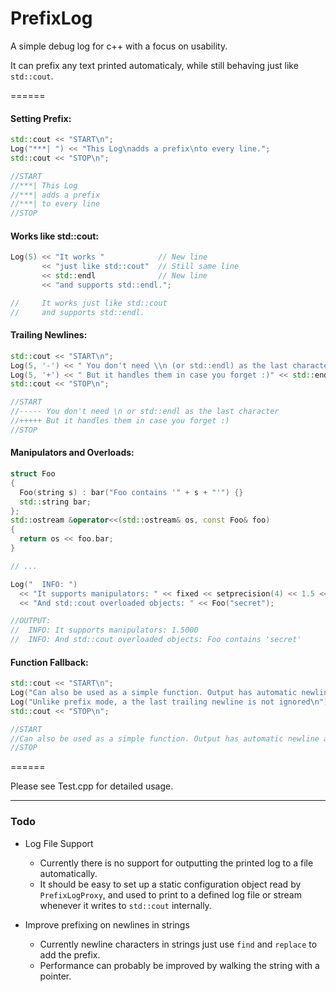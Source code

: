 # PrefixLog
A simple debug log for c++ with a focus on usability.

It can prefix any text printed automaticaly, while still behaving just like `std::cout`.

======


#### Setting Prefix:
```c++
std::cout << "START\n";
Log("***| ") << "This Log\nadds a prefix\nto every line.";
std::cout << "STOP\n";

//START
//***| This Log 
//***| adds a prefix
//***| to every line
//STOP
```

#### Works like std::cout:
```c++
Log(5) << "It works "            // New line
       << "just like std::cout"  // Still same line
       << std::endl              // New line
       << "and supports std::endl.";

//     It works just like std::cout
//     and supports std::endl.
```

#### Trailing Newlines:
```c++
std::cout << "START\n";
Log(5, '-') << " You don't need \\n (or std::endl) as the last character\n"; 
Log(5, '+') << " But it handles them in case you forget :)" << std::endl;
std::cout << "STOP\n";

//START
//----- You don't need \n or std::endl as the last character
//+++++ But it handles them in case you forget :)
//STOP
```

#### Manipulators and Overloads:
```c++
struct Foo 
{ 
  Foo(string s) : bar("Foo contains '" + s + "'") {}
  std::string bar;
};
std::ostream &operator<<(std::ostream& os, const Foo& foo) 
{
  return os << foo.bar; 
}

// ...

Log("  INFO: ") 
  << "It supports manipulators: " << fixed << setprecision(4) << 1.5 << endl
  << "And std::cout overloaded objects: " << Foo("secret");

//OUTPUT:
//  INFO: It supports manipulators: 1.5000
//  INFO: And std::cout overloaded objects: Foo contains 'secret'
```

#### Function Fallback:
```c++
std::cout << "START\n";
Log("Can also be used as a simple function. Output has automatic newline at end.");
Log("Unlike prefix mode, a the last trailing newline is not ignored\n");
std::cout << "STOP\n";

//START
//Can also be used as a simple function. Output has automatic newline at end.
//STOP
```

======

Please see Test.cpp for detailed usage.

------


### Todo

* Log File Support
  * Currently there is no support for outputting the printed log to a file automatically.
  * It should be easy to set up a static configuration object read by `PrefixLogProxy`, and used to print to a defined log file or stream whenever it writes to `std::cout` internally.
  
* Improve prefixing on newlines in strings
  * Currently newline characters in strings just use `find` and `replace` to add the prefix.
  * Performance can probably be improved by walking the string with a pointer.
